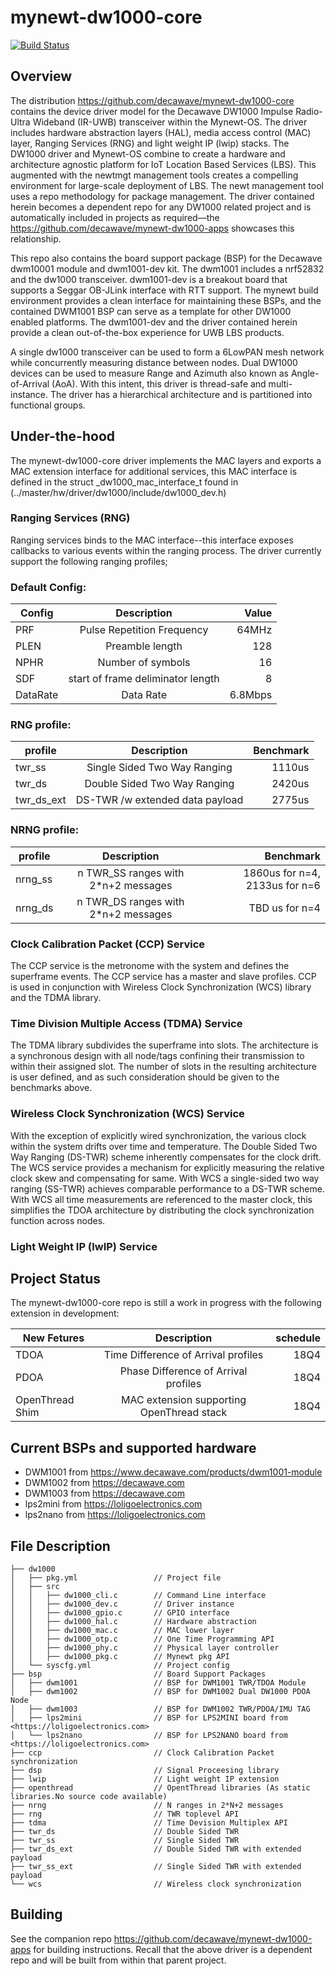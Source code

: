 <!--
# Copyright (C) 2017-2018, Decawave Limited, All Rights Reserved
#
# Licensed to the Apache Software Foundation (ASF) under one
# or more contributor license agreements.  See the NOTICE file
# distributed with this work for additional information
# regarding copyright ownership.  The ASF licenses this file
# to you under the Apache License, Version 2.0 (the
# "License"); you may not use this file except in compliance
# with the License.  You may obtain a copy of the License at
#
# http://www.apache.org/licenses/LICENSE-2.0
#
# Unless required by applicable law or agreed to in writing,
# software distributed under the License is distributed on an
# "AS IS" BASIS, WITHOUT WARRANTIES OR CONDITIONS OF ANY
#  KIND, either express or implied.  See the License for the
# specific language governing permissions and limitations
# under the License.
#
-->

# mynewt-dw1000-core

[![Build Status](https://travis-ci.com/pkettle/mynewt-dw1000-core.svg?branch=master)](https://travis-ci.org/pkettle/mynewt-dw1000-core)

## Overview

The distribution <https://github.com/decawave/mynewt-dw1000-core> contains the device driver model for the Decawave DW1000 Impulse Radio-Ultra Wideband (IR-UWB) transceiver within the Mynewt-OS. The driver includes hardware abstraction layers (HAL), media access control (MAC) layer, Ranging Services (RNG) and light weight IP (lwip) stacks. The DW1000 driver and Mynewt-OS combine to create a hardware and architecture agnostic platform for IoT Location Based Services (LBS). This augmented with the newtmgt management tools creates a compelling environment for large-scale deployment of LBS. The newt management tool uses a repo methodology for package management. The driver contained herein becomes a dependent repo for any DW1000 related project and is automatically included in projects as required––the <https://github.com/decawave/mynewt-dw1000-apps> showcases this relationship.

This repo also contains the board support package (BSP) for the Decawave dwm10001 module and dwm1001-dev kit. The dwm1001 includes a nrf52832 and the dw1000 transceiver. dwm1001-dev is a breakout board that supports a Seggar OB-JLink interface with RTT support. The mynewt build environment provides a clean interface for maintaining these BSPs, and the contained DWM1001 BSP can serve as a template for other DW1000 enabled platforms. The dwm1001-dev and the driver contained herein provide a clean out-of-the-box experience for UWB LBS products.

A single dw1000 transceiver can be used to form a 6LowPAN mesh network while concurrently measuring distance between nodes. Dual DW1000 devices can be used to measure Range and Azimuth also known as Angle-of-Arrival (AoA). With this intent, this driver is thread-safe and multi-instance. The driver has a hierarchical architecture and is partitioned into functional groups. 

## Under-the-hood

The mynewt-dw1000-core driver implements the MAC layers and exports a MAC extension interface for additional services, this MAC interface is defined in the struct _dw1000_mac_interface_t found in (../master/hw/driver/dw1000/include/dw1000_dev.h)


### Ranging Services (RNG)

Ranging services binds to the MAC interface--this interface exposes callbacks to various events within the ranging process. The driver currently support the following ranging profiles;

### Default Config:

| Config  | Description          |  Value  |
| ------------- |:-------------:| -----:|
| PRF  | Pulse Repetition Frequency   |  64MHz  |
| PLEN      | Preamble length         | 128  |
| NPHR      | Number of symbols       | 16  |
| SDF     | start of frame deliminator length  |  8 |
| DataRate     |Data Rate       | 6.8Mbps |

### RNG profile:
| profile       | Description          | Benchmark  |
| ------------- |:-------------:| -----:|
| twr_ss        | Single Sided Two Way Ranging      | 1110us    |
| twr_ds        | Double Sided Two Way Ranging      |  2420us   |
| twr_ds_ext    | DS-TWR /w extended data payload   |   2775us  |

### NRNG profile:

| profile       | Description  | Benchmark  |
| ------------- |:-------------:| -----:|
| nrng_ss | n TWR_SS ranges with 2*n+2 messages  | 1860us for n=4, 2133us for n=6|
| nrng_ds | n TWR_DS ranges with 2*n+2 messages  | TBD us for n=4 |

### Clock Calibration Packet (CCP) Service
The CCP service is the metronome with the system and defines the superframe events. The CCP service has a master and slave profiles. CCP is used in conjunction with Wireless Clock Synchronization (WCS) library and the TDMA library. 

### Time Division Multiple Access (TDMA) Service
The TDMA library subdivides the superframe into slots. The architecture is a synchronous design with all node/tags confining their transmission to within their assigned slot. The number of slots in the resulting architecture is user defined, and as such consideration should be given to the benchmarks above. 

### Wireless Clock Synchronization (WCS) Service
With the exception of explicitly wired synchronization, the various clock within the system drifts over time and temperature. The Double Sided Two Way Ranging (DS-TWR) scheme inherently compensates for the clock drift. The WCS service provides a mechanism for explicitly measuring the relative clock skew and compensating for same. With WCS a single-sided two way ranging (SS-TWR) achieves comparable performance to a DS-TWR scheme. With WCS all time measurements are referenced to the master clock, this simplifies the TDOA architecture by distributing the clock synchronization function across nodes. 

### Light Weight IP (lwIP) Service

## Project Status

The mynewt-dw1000-core repo is still a work in progress with the following extension in development:

| New Fetures   | Description          | schedule |
| ------------- |:-------------:| -----:|
| TDOA  | Time Difference of Arrival profiles| 18Q4|
| PDOA  | Phase Difference of Arrival profiles| 18Q4|
| OpenThread Shim  | MAC extension supporting OpenThread stack| 18Q4|

## Current BSPs and supported hardware
* DWM1001   from <https://www.decawave.com/products/dwm1001-module>
* DWM1002   from <https://decawave.com>
* DWM1003   from <https://decawave.com>
* lps2mini  from <https://loligoelectronics.com>
* lps2nano  from <https://loligoelectronics.com>

## File Description
```
├── dw1000
│   ├── pkg.yml                 // Project file
│   ├── src
│   │   ├── dw1000_cli.c        // Command Line interface 
│   │   ├── dw1000_dev.c        // Driver instance
│   │   ├── dw1000_gpio.c       // GPIO interface
│   │   ├── dw1000_hal.c        // Hardware abstraction
│   │   ├── dw1000_mac.c        // MAC lower layer
│   │   ├── dw1000_otp.c        // One Time Programming API
│   │   ├── dw1000_phy.c        // Physical layer controller
│   │   ├── dw1000_pkg.c        // Mynewt pkg API
│   └── syscfg.yml              // Project config
├── bsp                         // Board Support Packages
│   ├── dwm1001                 // BSP for DWM1001 TWR/TDOA Module
│   ├── dwm1002                 // BSP for DWM1002 Dual DW1000 PDOA Node
│   ├── dwm1003                 // BSP for DWM1002 TWR/PDOA/IMU TAG
│   ├── lps2mini                // BSP for LPS2MINI board from <https://loligoelectronics.com>
│   └── lps2nano                // BSP for LPS2NANO board from <https://loligoelectronics.com>
├── ccp                         // Clock Calibration Packet synchronization 
├── dsp                         // Signal Proceesing library
├── lwip                        // Light weight IP extension
├── openthread                  // OpentThread libraries (As static libraries.No source code available)
├── nrng                        // N ranges in 2*N+2 messages
├── rng                         // TWR toplevel API
├── tdma                        // Time Devision Multiplex API
├── twr_ds                      // Double Sided TWR
├── twr_ss                      // Single Sided TWR
├── twr_ds_ext                  // Double Sided TWR with extended payload
├── twr_ss_ext                  // Single Sided TWR with extended payload
└── wcs                         // Wireless clock synchronization

```

## Building

See the companion repo https://github.com/decawave/mynewt-dw1000-apps for building instructions. Recall that the above driver is a dependent repo and will be built from within that parent project. 



